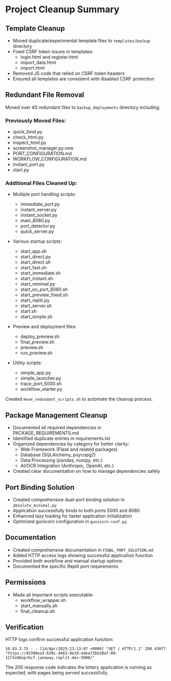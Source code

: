 # Project Cleanup Summary

## Template Cleanup
- Moved duplicate/experimental template files to `templates/backup` directory
- Fixed CSRF token issues in templates:
  - login.html and register.html
  - import_data.html
  - import.html
- Removed JS code that relied on CSRF token headers
- Ensured all templates are consistent with disabled CSRF protection

## Redundant File Removal
Moved over 40 redundant files to `backup_deployments` directory including:

### Previously Moved Files:
- quick_bind.py
- check_html.py
- inspect_html.py
- screenshot_manager.py.new
- PORT_CONFIGURATION.md
- WORKFLOW_CONFIGURATION.md
- instant_port.py
- start.py

### Additional Files Cleaned Up:
- Multiple port handling scripts:
  - immediate_port.py
  - instant_server.py
  - instant_socket.py
  - main_8080.py
  - port_detector.py
  - quick_server.py

- Various startup scripts:
  - start_app.sh
  - start_direct.py
  - start_direct.sh
  - start_fast.sh
  - start_immediate.sh
  - start_instant.sh
  - start_minimal.py
  - start_on_port_8080.sh
  - start_preview_fixed.sh
  - start_replit.py
  - start_server.sh
  - start.sh
  - start_simple.sh

- Preview and deployment files:
  - deploy_preview.sh
  - final_preview.sh
  - preview.sh
  - run_preview.sh

- Utility scripts:
  - simple_app.py
  - simple_launcher.py
  - trace_port_5000.sh
  - workflow_starter.py

Created `move_redundant_scripts.sh` to automate the cleanup process.

## Package Management Cleanup
- Documented all required dependencies in PACKAGE_REQUIREMENTS.md
- Identified duplicate entries in requirements.txt
- Organized dependencies by category for better clarity:
  - Web Framework (Flask and related packages)
  - Database (SQLAlchemy, psycopg2)
  - Data Processing (pandas, numpy, etc.)
  - AI/OCR Integration (Anthropic, OpenAI, etc.)
- Created clear documentation on how to manage dependencies safely

## Port Binding Solution
- Created comprehensive dual-port binding solution in `absolute_minimal.py`
- Application successfully binds to both ports 5000 and 8080
- Enhanced lazy loading for faster application initialization
- Optimized gunicorn configuration in `gunicorn.conf.py`

## Documentation
- Created comprehensive documentation in `FINAL_PORT_SOLUTION.md`
- Added HTTP access logs showing successful application function
- Provided both workflow and manual startup options
- Documented the specific Replit port requirements

## Permissions
- Made all important scripts executable:
  - workflow_wrapper.sh
  - start_manually.sh
  - final_cleanup.sh

## Verification
HTTP logs confirm successful application function:
```
10.83.3.75 - - [14/Apr/2025:23:13:07 +0000] "GET / HTTP/1.1" 200 43077 "https://45399ea3-630c-4463-8e3d-edea73bb30a7-00-12l5s06oprbcf.janeway.replit.dev:5000/"
```

The 200 response code indicates the lottery application is running as expected, with pages being served successfully.